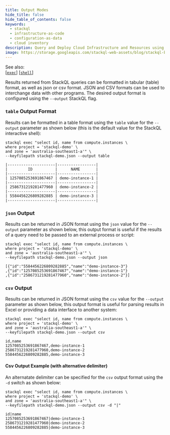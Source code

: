 ```yaml
---
title: Output Modes
hide_title: false
hide_table_of_contents: false
keywords:
  - stackql
  - infrastructure-as-code
  - configuration-as-data
  - cloud inventory
description: Query and Deploy Cloud Infrastructure and Resources using SQL
image: https://storage.googleapis.com/stackql-web-assets/blog/stackql-blog-post-featured-image.png
---
```

See also:  
[[` exec `]](/docs/command-line-usage/exec) [[` shell `]](/docs/command-line-usage/shell)

Results returned from StackQL queries can be formatted in tabular (table) format, as well as json or csv format.  JSON and CSV formats can be used to interchange data with other programs.  The desired output format is configured using the `--output` StackQL flag.

### `table` Output Format
Results can be formatted in a table format using the `table` value for the `--output` parameter as shown below (this is the default value for the StackQL interactive shell):

```shell
stackql exec "select id, name from compute.instances \
where project = 'stackql-demo' \
and zone = 'australia-southeast1-a'" \
--keyfilepath stackql-demo.json --output table

|---------------------|-----------------|
|         ID          |      NAME       |
|---------------------|-----------------|
| 1257085253691867467 | demo-instance-1 |
|---------------------|-----------------|
| 2586731219281477960 | demo-instance-2 |
|---------------------|-----------------|
| 5584456226809282885 | demo-instance-3 |
|---------------------|-----------------|
```

### `json` Output
Results can be returned in JSON format using the `json` value for the `--output` parameter as shown below, this output format is useful if the results of a query need to be passed to an external process or script:

```shell
stackql exec "select id, name from compute.instances \
where project = 'stackql-demo' \
and zone = 'australia-southeast1-a'" \
--keyfilepath stackql-demo.json --output json

[{"id":"5584456226809282885","name":"demo-instance-3"}
,{"id":"1257085253691867467","name":"demo-instance-1"}
,{"id":"2586731219281477960","name":"demo-instance-2"}]
```


### `csv` Output
Results can be returned in JSON format using the `csv` value for the `--output` parameter as shown below, this output format is useful for parsing results in Excel or providing a data interface to another system:

```shell
stackql exec "select id, name from compute.instances \
where project = 'stackql-demo' \
and zone = 'australia-southeast1-a'" \
--keyfilepath stackql-demo.json --output csv

id,name
1257085253691867467,demo-instance-1
2586731219281477960,demo-instance-2
5584456226809282885,demo-instance-3
```

#### Csv Output Example (with alternative delimiter)
An alternatate delimiter can be specified for the `csv` output format using the `-d` switch as shown below:

```shell
stackql exec "select id, name from compute.instances \
where project = 'stackql-demo' \
and zone = 'australia-southeast1-a'" \
--keyfilepath stackql-demo.json --output csv -d "|"

id|name
1257085253691867467|demo-instance-1
2586731219281477960|demo-instance-2
5584456226809282885|demo-instance-3
```